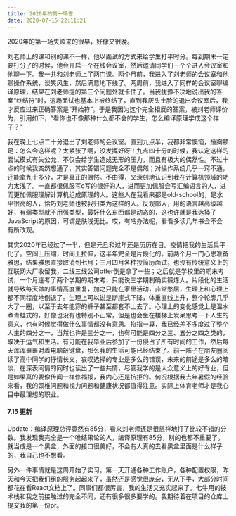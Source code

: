```yaml
---
title: 2020年的第一场雪
date: 2020-07-15 22:11:21
---
```



2020年的第一场失败来的很早，好像又很晚。

<!--more-->

刘老师上的课和别的课不一样，他以面试的方式来给学生打平时分。每到期末一定要打分了的时候，他会开启一个在线会议室，然后邀请同学们一个个进入会议室和他聊一下。我一共和刘老师上了两门课。两个月前，我进入了刘老师的会议室和他聊操作系统，谈笑风生，然后满意地下线了。两周前，我进入了同样的会议室聊编译原理，结果在刘老师提的第三个问题处就卡住了。当我犹豫不决地说出我的答案“终结符”时，这场面试也基本上被终结了，直到我灰头土脸的退出会议室后，我才反应过来正确答案是“开始符”。于是我因为这个完全相反的答案，被刘老师评价为，引用如下，“看你也不像那种什么都不会的学生，怎么编译原理学成这个样子？”



我在晚上七点二十分退出了刘老师的会议室。直到九点半，我都非常懊恼，捶胸顿足：怎么会这样呢？太紧张了啊，没发挥好呀！九点四十分的时候，我认定这样的面试模式有失公允，不仅会给学生造成无形的压力，而且有极大的偶然性。不过十点的时候我突然想通了，其实答错问题完全不是偶然；对操作系统几乎一窍不通，还能拿九十多分，才是真正的偶然。不由得，又深刻地认识到我在计算机领域的功力太浅了。一直都很佩服写c写的很好的人，进而更加佩服会写汇编语言的人，进而更加佩服理解计算机组成原理的人。这些人在我看来都是old-school的，是水平很高的人，恰巧刘老师也被我归类为这样的人。反观鄙人，用的语言越高级越好，有弱类型就不用强类型，最好什么东西都是动态的，这也许就是我选择了JavaScript的原因，可谓是肤浅无比。哎，有啥办法呢，看看多读几年书会不会有所改观。



其实2020年已经过了一半，但是元旦和过年还是历历在目。疫情把我的生活扁平化了。空间上压缩，时间上拉伸，这半年完全是片段化的。前两个月一门心思准备雅思，结果雅思直接取消到七月；三月四月各种投简历面试，也没有传统意义上的互联网大厂收留我，二线三线公司offer倒是拿了一些；之后就是学校里的期末考试，一个月连考了两个学期的期末考，只能说三学期制确实锻炼人。片段化的生活就导致每天做的事情高度重复，加之只能在家里活动，非常憋屈，生理上和心理上都不同程度地倒退了。生理上可以说是断崖式下降，体重直线上升，整个轮廓几乎大了一圈，以至于去年能穿的裤子甚至都套不上去了。心理上的变化感觉上是温水煮青蛙式的，好像也没有也特别不正常，但是也会坐在楼梯上发呆思考一下人生的意义，也有时候觉得做什么事情都没有意思。掐指一算，我已经差不多度过了整个人生的四分之一，当然也许是三分之一，也有可能是四分之三、五分之四之类的，取决于运气和生活。有可能在我毕业后参加了一份侵占了所有时间的工作，然后每天浑浑噩噩对着电脑敲键盘，那么我的生活可能已经结束了。前一阵子在朋友圈阅读了高中同学的抒情长文，哀叹选择的专业是多么的错误，未来的前途是多么的暗淡，在深表同情的同时也读出了一些共情，尽管我学的是大众意义上的好专业，但是如果真的要像传闻一样修福报，我内心还是抗拒的。何况根据我去年暑假的经验来看，我的颈椎问题和视力问题和健康状况都值得注意。实际上体育老师才是我心目中最理想的职业。



#### 7.15 更新

Update：编译原理总评竟然有85分，看来刘老师还是很慈祥地打了比较不错的分数。我发现我完全是一个唯结果论的人，编译原理有85分，别的也都不重要了。就当成是一个黑盒，外面的接口很美好，不会有人真的去看黑盒里面是什么样子的，我自己也不想看。

另外一件事情就是这周开始了实习。第一天开通各种工作账户，各种配置权限，昨天和今天把我们组的服务起起来了，虽然还是感觉很庞杂，无从下手，大部分时间都花在看React文档上了。同事们都很厉害，我的生活又充实起来了。七牛用的技术栈和我之前接触过的完全不同，还有很多很多要学的。我期待着在项目的仓库上提交我的第一份pr。